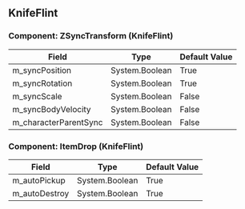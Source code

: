 ## KnifeFlint

### Component: ZSyncTransform (KnifeFlint)

|Field|Type|Default Value|
|-----|----|-------------|
|m_syncPosition|System.Boolean|True|
|m_syncRotation|System.Boolean|True|
|m_syncScale|System.Boolean|False|
|m_syncBodyVelocity|System.Boolean|False|
|m_characterParentSync|System.Boolean|False|

### Component: ItemDrop (KnifeFlint)

|Field|Type|Default Value|
|-----|----|-------------|
|m_autoPickup|System.Boolean|True|
|m_autoDestroy|System.Boolean|True|

